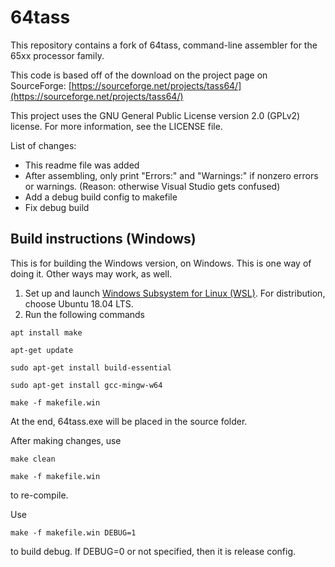 # 64tass
This repository contains a fork of 64tass, command-line assembler for the 65xx processor family. 

This code is based off of the download on the project page on SourceForge:
[https://sourceforge.net/projects/tass64/](https://sourceforge.net/projects/tass64/)

This project uses the GNU General Public License version 2.0 (GPLv2) license. For more information, see the LICENSE file.

List of changes:
* This readme file was added
* After assembling, only print "Errors:" and "Warnings:" if nonzero errors or warnings. (Reason: otherwise Visual Studio gets confused)
* Add a debug build config to makefile
* Fix debug build

## Build instructions (Windows)
This is for building the Windows version, on Windows. This is one way of doing it. Other ways may work, as well.

1. Set up and launch [Windows Subsystem for Linux (WSL)](https://docs.microsoft.com/en-us/windows/wsl/about). For distribution, choose Ubuntu 18.04 LTS.
2. Run the following commands
```
apt install make

apt-get update

sudo apt-get install build-essential

sudo apt-get install gcc-mingw-w64

make -f makefile.win
```
At the end, 64tass.exe will be placed in the source folder.

After making changes, use
```
make clean

make -f makefile.win
```
to re-compile.

Use
```
make -f makefile.win DEBUG=1
```
to build debug. If DEBUG=0 or not specified, then it is release config.
